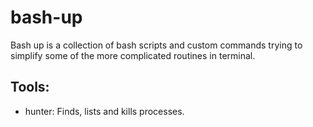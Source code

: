 # bash-up
Bash up is a collection of bash scripts and custom commands trying to simplify some of the more complicated routines in terminal.

## Tools:
- hunter: Finds, lists and kills processes.

